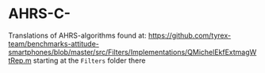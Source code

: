 # AHRS-C-
Translations of AHRS-algorithms found at: https://github.com/tyrex-team/benchmarks-attitude-smartphones/blob/master/src/Filters/Implementations/QMichelEkfExtmagWtRep.m
starting at the `Filters` folder there
